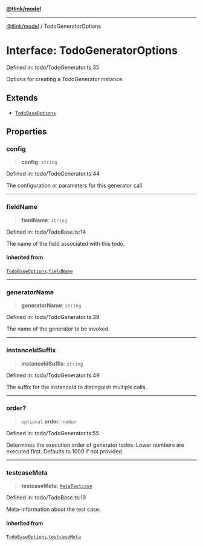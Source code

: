 [**@tlink/model**](../README.md)

***

[@tlink/model](../globals.md) / TodoGeneratorOptions

# Interface: TodoGeneratorOptions

Defined in: todo/TodoGenerator.ts:35

Options for creating a TodoGenerator instance.

## Extends

- [`TodoBaseOptions`](TodoBaseOptions.md)

## Properties

### config

> **config**: `string`

Defined in: todo/TodoGenerator.ts:44

The configuration or parameters for this generator call.

***

### fieldName

> **fieldName**: `string`

Defined in: todo/TodoBase.ts:14

The name of the field associated with this todo.

#### Inherited from

[`TodoBaseOptions`](TodoBaseOptions.md).[`fieldName`](TodoBaseOptions.md#fieldname)

***

### generatorName

> **generatorName**: `string`

Defined in: todo/TodoGenerator.ts:39

The name of the generator to be invoked.

***

### instanceIdSuffix

> **instanceIdSuffix**: `string`

Defined in: todo/TodoGenerator.ts:49

The suffix for the instanceId to distinguish multiple calls.

***

### order?

> `optional` **order**: `number`

Defined in: todo/TodoGenerator.ts:55

Determines the execution order of generator todos.
Lower numbers are executed first. Defaults to 1000 if not provided.

***

### testcaseMeta

> **testcaseMeta**: [`MetaTestcase`](MetaTestcase.md)

Defined in: todo/TodoBase.ts:19

Meta-information about the test case.

#### Inherited from

[`TodoBaseOptions`](TodoBaseOptions.md).[`testcaseMeta`](TodoBaseOptions.md#testcasemeta)
